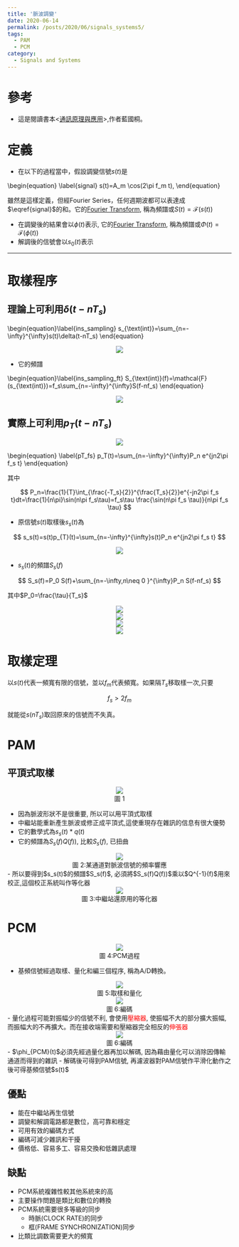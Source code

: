 ```yaml
---
title: '脈波調變'
date: 2020-06-14
permalink: /posts/2020/06/signals_systems5/
tags:
  - PAM
  - PCM
category:
  - Signals and Systems
---
```



# 參考
- 這是閱讀書本<[通訊原理與應用](http://findbook.tw/book/9789572122990/basic)>,作者藍國桐。

# 定義

- 在以下的過程當中，假設調變信號$s(t)$是

\begin{equation} \label{signal}
s(t)=A_m \cos(2\pi f_m t),
\end{equation} 

雖然是這樣定義，但經Fourier Series，任何週期波都可以表達成$\eqref{signal}$的和。它的[Fourier Transform](/posts/2020/06/signals_systems2/), 稱為頻譜或$S(t)=\mathcal{F}(s(t))$

- 在調變後的結果會以$\phi(t)$表示, 它的[Fourier Transform](/posts/2020/06/signals_systems2/), 稱為頻譜或$\Phi(t)=\mathcal{F}(\phi(t))$
- 解調後的信號會以$s_0(t)$表示
<hr>

# 取樣程序

## 理論上可利用$\delta (t-nT_s)$


\begin{equation}\label{ins_sampling}
s_{\text(int)}=\sum_{n=-\infty}^{\infty}s(t)\delta(t-nT_s)
\end{equation}

<div style="text-align:center" id="image0-1"><img src="/images/signal/signal23.png" /></div>


- 它的頻譜
  
\begin{equation}\label{ins_sampling_ft}
S_{\text(int)}(f)=\mathcal{F}(s_{\text(int)})=f_s\sum_{n=-\infty}^{\infty}S(f-nf_s)
\end{equation}

<div style="text-align:center" id="image0-2"><img src="/images/signal/signal24.png" /></div>

## 實際上可利用$p_T (t-nT_s)$

<div style="text-align:center" id="image0-8"><img src="/images/signal/signal27.png" /></div>

\begin{equation} \label{pT_fs}
p_T(t)=\sum_{n=-\infty}^{\infty}P_n e^{jn2\pi f_s t}
\end{equation}

其中 

$$
P_n=\frac{1}{T}\int_{\frac{-T_s}{2}}^{\frac{T_s}{2}}e^{-jn2\pi f_s t}dt=\frac{1}{n\pi}\sin(n\pi f_s\tau)=f_s\tau \frac{\sin(n\pi f_s \tau)}{n\pi f_s \tau}
$$

- 原信號$s(t)$取樣後$s_s(t)$為

$$
s_s(t)=s(t)p_{T}(t)=\sum_{n=-\infty}^{\infty}s(t)P_n e^{jn2\pi f_s t}
$$

<div style="text-align:center" id="image0-3"><img src="/images/signal/signal25.png" /></div>

- $s_s(t)$的頻譜$S_s(f)$

$$
S_s(f)=P_0 S(f)+\sum_{n=-\infty,n\neq 0 }^{\infty}P_n S(f-nf_s)
$$

其中$P_0=\frac{\tau}{T_s}$


<div style="text-align:center" id="image0-4"><img src="/images/signal/signal26.png" /></div>

<div style="text-align:center" id="image0-5"><img src="/images/signal/signal28.png" /></div>

<div style="text-align:center" id="image0-6"><img src="/images/signal/signal29.png" /></div>

<div style="text-align:center" id="image0-7"><img src="/images/signal/signal30.png" /></div>

# 取樣定理
以$s(t)$代表一頻寬有限的信號，並以$f_m$代表頻寬。如果隔$T_s$移取樣一次,只要

$$
f_s>2f_m
$$

就能從$s(nT_s)$取回原來的信號而不失真。


# PAM

## 平頂式取樣

<div style="text-align:center" id="image1"><img src="/images/signal/signal15.png" /><br>圖 1</div>

- 因為脈波形狀不是很重要, 所以可以用平頂式取樣
- 中繼站能重新產生脈波或修正成平頂式,這使重現存在雜訊的信息有很大優勢
- 它的數學式為$s_s(t)*q(t)$
- 它的頻譜為$S_s(f)Q(f))$, 比較$S_s(f)$, 已扭曲
<div style="text-align:center" id="image2"><img src="/images/signal/signal16.png" /><br>圖 2:某通道對脈波信號的頻率響應</div>
- 所以要得到$s_s(t)$的頻譜$S_s(f)$, 必須將$S_s(f)Q(f))$乘以$Q^{-1}(f)$用來校正,這個校正系統叫作等化器
<div style="text-align:center" id="image3"><img src="/images/signal/signal17.png" /><br>圖 3:中繼站還原用的等化器</div>

# PCM
<div style="text-align:center" id="image4"><img src="/images/signal/signal21.png" /><br>圖 4:PCM過程</div>

- 基頻信號經過取樣、量化和編三個程序, 稱為A/D轉換。
<div style="text-align:center" id="image5"><img src="/images/signal/signal19.png" /><br>圖 5:取樣和量化</div>
<div style="text-align:center" id="image6"><img src="/images/signal/signal20.png" /><br>圖 6:編碼</div>
- 量化過程可能對振幅少的信號不利, 會使用<span style="color:red">壓縮器</span>, 使振幅不大的部分擴大振幅, 而振幅大的不再擴大。而在接收端需要和壓縮器完全相反的<span style="color:red">伸張器</span>
<div style="text-align:center" id="image6"><img src="/images/signal/signal22.png" /><br>圖 6:編碼</div>
- $\phi_{PCM}(t)$必須先經過量化器再加以解碼, 因為藉由量化可以消除因傳輸通道而得到的雜訊
- 解碼後可得到PAM信號, 再濾波器對PAM信號作平滑化動作之後可得基頻信號$s(t)$
  
## 優點

- 能在中繼站再生信號
- 調變和解調電路都是數位，高可靠和穩定
- 可用有效的編碼方式
- 編碼可減少雜訊和干擾
- 價格低、容易多工、容易交換和低雜訊處理

## 缺點
- PCM系統複雜性較其他系統來的高
- 主要操作問題是類比和數位的轉換
- PCM系統需要很多等級的同步
  - 時脈(CLOCK RATE)的同步
  - 框(FRAME SYNCHRONIZATION)同步
- 比類比調数需要更大的頻寬



